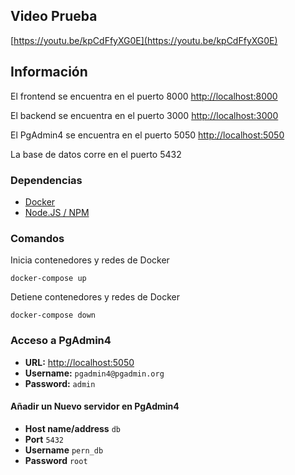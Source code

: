 ## Video Prueba
[https://youtu.be/kpCdFfyXG0E](https://youtu.be/kpCdFfyXG0E)

## Información

El frontend se encuentra en el puerto 8000
[http://localhost:8000](http://localhost:8000)

El backend se encuentra en el puerto 3000
[http://localhost:3000](http://localhost:3000)

El PgAdmin4 se encuentra en el puerto 5050
[http://localhost:5050](http://localhost:5050)

La base de datos corre en el puerto 5432

### Dependencias
- [Docker](https://docs.docker.com/get-docker/)
- [Node.JS / NPM](https://nodejs.org/en/download/)

### Comandos

Inicia contenedores y redes de Docker

```
docker-compose up
```
Detiene contenedores y redes de Docker

```
docker-compose down
```

### Acceso a PgAdmin4

- **URL:** [http://localhost:5050](http://localhost:5050)
- **Username:** `pgadmin4@pgadmin.org`
- **Password:** `admin`

#### Añadir un Nuevo servidor en PgAdmin4

- **Host name/address** `db`
- **Port** `5432`
- **Username** `pern_db`
- **Password** `root`

